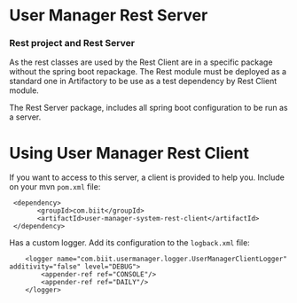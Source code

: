 # User Manager Rest Server

### Rest project and Rest Server

As the rest classes are used by the Rest Client are in a specific package without the spring boot repackage. The Rest
module must be deployed as a standard one in Artifactory to be use as a test dependency by Rest Client module.

The Rest Server package, includes all spring boot configuration to be run as a server.

# Using User Manager Rest Client

If you want to access to this server, a client is provided to help you. Include on your mvn `pom.xml` file:

```
 <dependency>
       <groupId>com.biit</groupId>
       <artifactId>user-manager-system-rest-client</artifactId>
 </dependency>
```

Has a custom logger. Add its configuration to the `logback.xml` file:

```
    <logger name="com.biit.usermanager.logger.UserManagerClientLogger" additivity="false" level="DEBUG">
        <appender-ref ref="CONSOLE"/>
        <appender-ref ref="DAILY"/>
    </logger>
```